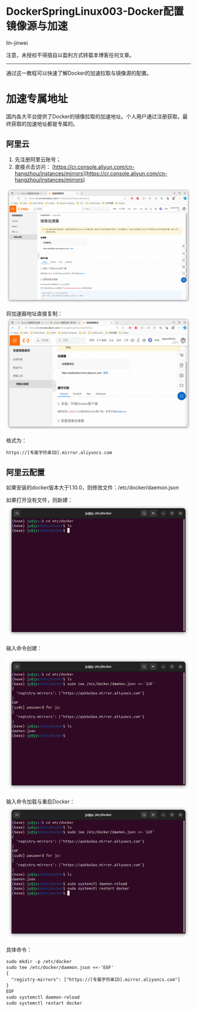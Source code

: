 # DockerSpringLinux003-Docker配置镜像源与加速

lin-jinwei

注意，未授权不得擅自以盈利方式转载本博客任何文章。

---

通过这一教程可以快速了解Docker的加速拉取与镜像源的配置。

# 加速专属地址

国内各大平台提供了Docker的镜像拉取的加速地址。个人用户通过注册获取，最终获取的加速地址都是专属的。


## 阿里云

1. 先注册阿里云账号；
2. 直接点击访问： [https://cr.console.aliyun.com/cn-hangzhou/instances/mirrors](https://cr.console.aliyun.com/cn-hangzhou/instances/mirrors)

![alt text](image-8.png)

将加速器地址直接复制：
![alt text](image-9.png)

格式为：
```docker
https://[专属字符串ID].mirror.aliyuncs.com
```

## 阿里云配置

如果安装的docker版本大于1.10.0，则修改文件：/etc/docker/daemon.json

如果打开没有文件，则新建：
![alt text](image-10.png)

输入命令创建：

![alt text](image-11.png)

输入命令加载与重启Docker：
![alt text](image-12.png)

具体命令：
```docker
sudo mkdir -p /etc/docker
sudo tee /etc/docker/daemon.json <<-'EOF'
{
  "registry-mirrors": ["https://[专属字符串ID].mirror.aliyuncs.com"]
}
EOF
sudo systemctl daemon-reload
sudo systemctl restart docker
```



